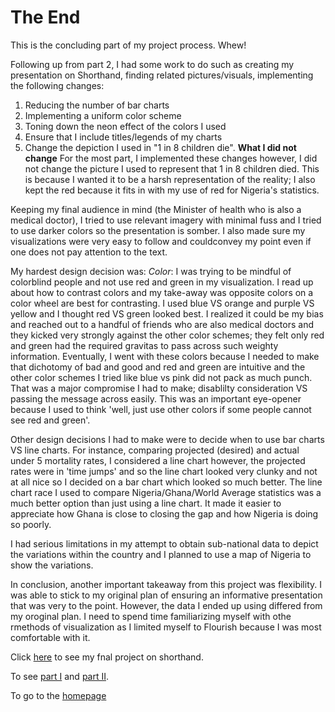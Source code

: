 # The End
This is the concluding part of my project process. Whew!

Following up from part 2, I had some work to do such as creating my presentation on Shorthand, finding related pictures/visuals, implementing the following changes:
1. Reducing the number of bar charts
2. Implementing a uniform color scheme
3. Toning down the neon effect of the colors I used
4. Ensure that I include titles/legends of my charts
5. Change the depiction I used in "1 in 8 children die".
**What I did not change**
For the most part, I implemented these changes however, I did not change the picture I used to represent that 1 in 8 children died. This is because I wanted it to be a harsh representation of the reality; I also kept the red because it fits in with my use of red for Nigeria's statistics.

Keeping my final audience in mind (the Minister of health who is also a medical doctor), I tried to use relevant imagery with minimal fuss and I tried to use darker colors so the presentation is somber. I also made sure my visualizations were very easy to follow and couldconvey my point even if one does not pay attention to the text.

My hardest design decision was:
*Color*: I was trying to be mindful of colorblind people and not use red and green in my visualization. I read up about how to contrast colors and my take-away was opposite colors on a color wheel are best for contrasting. I used blue VS orange and purple VS yellow and I thought red VS green looked best. I realized it could be my bias and reached out to a handful of friends who are also medical doctors and they kicked very strongly against the other color schemes; they felt only red and green had the required gravitas to pass across such weighty information. 
Eventually, I went with these colors because I needed to make that dichotomy of bad and good and red and green are intuitive and the other color schemes I tried like blue vs pink did not pack as much punch. That was a major compromise I had to make; disablilty consideration VS passing the message across easily. This was an important eye-opener because I used to think 'well, just use other colors if some people cannot see red and green'.

Other design decisions I had to make were to decide when to use bar charts VS line charts. For instance, comparing projected (desired) and actual under 5 mortality rates, I considered a line chart however, the projected rates were in 'time jumps' and so the line chart looked very clunky and not at all nice so I decided on a bar chart which looked so much better. 
The line chart race I used to compare Nigeria/Ghana/World Average statistics was a much better option than just using a line chart. It made it easier to appreciate how Ghana is close to closing the gap and how Nigeria is doing so poorly.

I had serious limitations in my attempt to obtain sub-national data to depict the variations within the country and I planned to use a map of Nigeria to show the variations.

In conclusion, another important takeaway from this project was flexibility. I was able to stick to my original plan of ensuring an informative presentation that was very to the point. However, the data I ended up using differed from my oroginal plan. I need to spend time familiarizing myself with othe rmethods of visualization as I limited myself to Flourish because I was most comfortable with it.


Click [here](https://carnegiemellon.shorthandstories.com/under-5-u5--mortality-in-nigeria/index.html) to see my fnal project on shorthand.

To see [part I](https://ekenedili.github.io/dataviz-practice/finalproject1) and [part II](https://ekenedili.github.io/dataviz-practice/finalproject2).

To go to the [homepage](https://ekenedili.github.io/dataviz-practice/)

